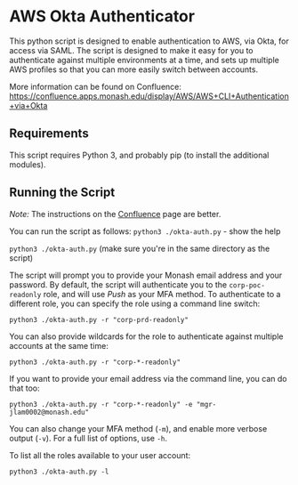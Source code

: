 # AWS Okta Authenticator

This python script is designed to enable authentication to AWS, via Okta, for access via SAML. The script is designed to make it easy for you to authenticate against multiple environments at a time, and sets up multiple AWS profiles so that you can more easily switch between accounts.

More information can be found on Confluence: https://confluence.apps.monash.edu/display/AWS/AWS+CLI+Authentication+via+Okta

## Requirements

This script requires Python 3, and probably pip (to install the additional modules).

## Running the Script

*Note:* The instructions on the [Confluence](https://confluence.apps.monash.edu/display/AWS/AWS+CLI+Authentication+via+Okta) page are better.

You can run the script as follows:
`python3 ./okta-auth.py` - show the help

`python3 ./okta-auth.py` (make sure you're in the same directory as the script)

The script will prompt you to provide your Monash email address and your password. By default, the script will authenticate you to the `corp-poc-readonly` role, and will use _Push_ as your MFA method. To authenticate to a different role, you can specify the role using a command line switch:

`python3 ./okta-auth.py -r "corp-prd-readonly"`

You can also provide wildcards for the role to authenticate against multiple accounts at the same time:

`python3 ./okta-auth.py -r "corp-*-readonly"`

If you want to provide your email address via the command line, you can do that too:

`python3 ./okta-auth.py -r "corp-*-readonly" -e "mgr-jlam0002@monash.edu"`

You can also change your MFA method (`-m`), and enable more verbose output (`-v`). For a full list of options, use  `-h`.

To list all the roles available to your user account:

`python3 ./okta-auth.py -l`